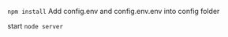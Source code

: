 

``` npm install ```
Add config.env and config.env.env into config folder

start 
``` node server ```

